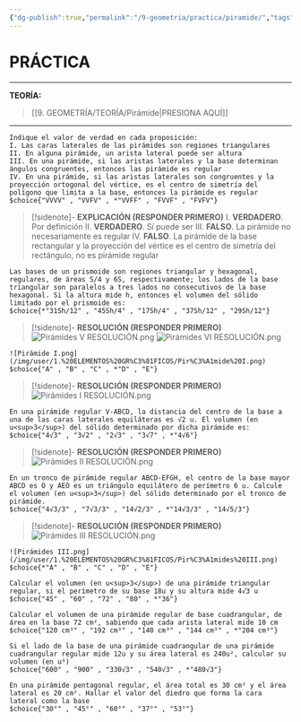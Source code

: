 ```yaml
---
{"dg-publish":true,"permalink":"/9-geometria/practica/piramide/","tags":["Geometría","Práctica"]}
---
```


# PRÁCTICA
---
**TEORÍA:** 
>[[9. GEOMETRÍA/TEORÍA/Pirámide\|PRESIONA AQUÍ]]

---

```exercise
Indique el valor de verdad en cada proposición:
I. Las caras laterales de las pirámides son regiones triangulares
II. En alguna pirámide, un arista lateral puede ser altura
III. En una pirámide, si las aristas laterales y la base determinan ángulos congruentes, entonces las pirámide es regular
IV. En una pirámide, si las aristas laterales son congruentes y la proyección ortogonal del vértice, es el centro de simetría del polígono que limita a la base, entonces la pirámide es regular
$choice{"VVVV" , "VVFV" , *"VVFF" , "FVVF" , "FVFV"}
```

>[!sidenote]- **EXPLICACIÓN (RESPONDER PRIMERO)** 
I. **VERDADERO**. Por definición
II. **VERDADERO**. Sí puede ser
III. **FALSO**. La pirámide no necesariamente es regular
IV. **FALSO**. La pirámide de la base rectangular y la proyección del vértice es el centro de simetría del rectángulo, no es pirámide regular

```exercise
Las bases de un prismoide son regiones triangular y hexagonal, regulares, de áreas S/4 y 6S, respectivamente; los lados de la base triangular son paralelos a tres lados no consecutivos de la base hexagonal. Si la altura mide h, entonces el volumen del sólido limitado por el prismoide es:
$choice{*"31Sh/12" , "45Sh/4" , "17Sh/4" , "37Sh/12" , "29Sh/12"}
```

>[!sidenote]- **RESOLUCIÓN (RESPONDER PRIMERO)** 
>![Pirámides V RESOLUCIÓN.png](/img/user/1.%20ELEMENTOS%20GR%C3%81FICOS/Pir%C3%A1mides%20V%20RESOLUCI%C3%93N.png)
>![Pirámides VI RESOLUCIÓN.png](/img/user/1.%20ELEMENTOS%20GR%C3%81FICOS/Pir%C3%A1mides%20VI%20RESOLUCI%C3%93N.png)

```exercise
![Pirámide I.png](/img/user/1.%20ELEMENTOS%20GR%C3%81FICOS/Pir%C3%A1mide%20I.png)
$choice{"A" , "B" , "C" , *"D" , "E"}
```

>[!sidenote]- **RESOLUCIÓN (RESPONDER PRIMERO)** 
>![Pirámides I RESOLUCIÓN.png](/img/user/1.%20ELEMENTOS%20GR%C3%81FICOS/Pir%C3%A1mides%20I%20RESOLUCI%C3%93N.png)

```exercise
En una pirámide regular V-ABCD, la distancia del centro de la base a una de las caras laterales equiláteras es √2 u. El volumen (en u<sup>3</sup>) del sólido determinado por dicha pirámide es:
$choice{"4√3" , "3√2" , "2√3" , "3√7" , *"4√6"}
```

>[!sidenote]- **RESOLUCIÓN (RESPONDER PRIMERO)** 
>![Pirámides II RESOLUCIÓN.png](/img/user/1.%20ELEMENTOS%20GR%C3%81FICOS/Pir%C3%A1mides%20II%20RESOLUCI%C3%93N.png)

```exercise
En un tronco de pirámide regular ABCD-EFGH, el centro de la base mayor ABCD es O y AEO es un triángulo equilátero de perímetro 6 u. Calcule el volumen (en u<sup>3</sup>) del sólido determinado por el tronco de pirámide.
$choice{"4√3/3" , "7√3/3" , "14√2/3" , *"14√3/3" , "14√5/3"}
```

>[!sidenote]- **RESOLUCIÓN (RESPONDER PRIMERO)** 
>![Pirámides III RESOLUCIÓN.png](/img/user/1.%20ELEMENTOS%20GR%C3%81FICOS/Pir%C3%A1mides%20III%20RESOLUCI%C3%93N.png)

```exercise
![Pirámides III.png](/img/user/1.%20ELEMENTOS%20GR%C3%81FICOS/Pir%C3%A1mides%20III.png)
$choice{*"A" , "B" , "C" , "D" , "E"}
```

```exercise
Calcular el volumen (en u<sup>3</sup>) de una pirámide triangular regular, si el perímetro de su base 18u y su altura mide 4√3 u
$choice{"45" , "60" , "72" , "80" , *"36"}
```

```exercise
Calcular el volumen de una pirámide regular de base cuadrangular, de área en la base 72 cm², sabiendo que cada arista lateral mide 10 cm
$choice{"120 cm³" , "192 cm³" , "140 cm³" , "144 cm³" , *"204 cm³"}
```

```exercise
Si el lado de la base de una pirámide cuadrangular de una pirámide cuadrangular regular mide 12u y su área lateral es 240u², calcular su volumen (en u³)
$choice{"600" , "900" , "330√3" , "540√3" , *"480√3"}
```

```exercise
En una pirámide pentagonal regular, el área total es 30 cm² y el área lateral es 20 cm². Hallar el valor del diedro que forma la cara lateral como la base
$choice{"30°" , "45°" , "60°" , "37°" , "53°"}
```


